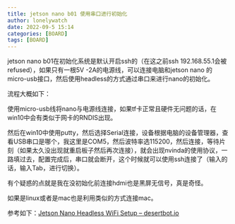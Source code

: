 ```yaml
---
title: jetson nano b01 使用串口进行初始化
author: lonelywatch
date: 2022-09-5 15:14
categories: [BOARD]
tags: [BOARD]
---
```


jetson nano b01在初始化系统是默认开启ssh的（在这之前ssh 192.168.55.1会被refused），如果只有一根5V -2A的电源线，可以连接电脑和jetson nano 的micro-usb接口，然后使用headless的方式通过串口来进行nano的初始化。

流程大概如下：

使用micro-usb线将nano与电源线连接，如果tf卡正常且硬件无问题的话，在win10中会有类似于网卡的RNDIS出现。

然后在win10中使用putty，然后选择Serial连接，设备根据电脑的设备管理器，查看USB串口是哪个，我这里是COM5，然后波特率选115200，然后连接，等待片刻（如果太久没出现就重启板子然后再次连接），就会出现nvinda的使用协议，一路填过去，配置完成后，串口就会断开，这个时候就可以使用ssh连接了（输入的话，输入Tab，进行切换）。

有个疑惑的点就是我在没初始化前连接hdmi也是黑屏无信号，真是奇怪。

如果是linux或者是mac也是利用类似的方式连接mac。

参考如下：[Jetson Nano Headless WiFi Setup – desertbot.io](https://desertbot.io/blog/jetson-nano-headless-wifi-setup)